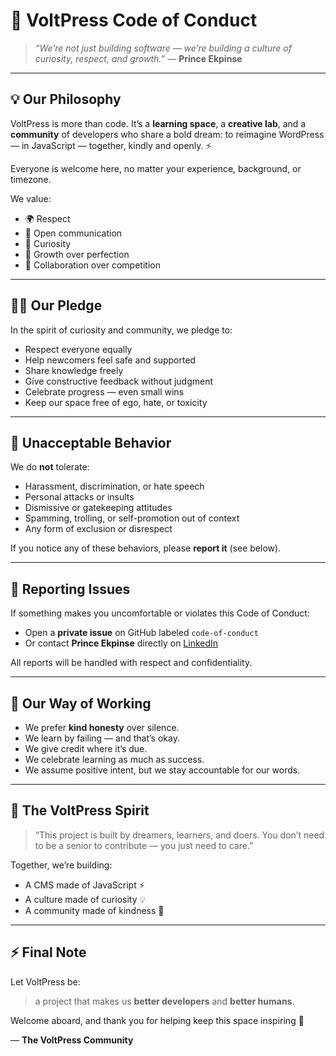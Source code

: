 # 🧭 VoltPress Code of Conduct

> *“We’re not just building software — we’re building a culture of curiosity, respect, and growth.”*
> — **Prince Ekpinse**

---

## 💡 Our Philosophy

VoltPress is more than code.
It’s a **learning space**, a **creative lab**, and a **community** of developers who share a bold dream:
to reimagine WordPress — in JavaScript — together, kindly and openly. ⚡

Everyone is welcome here, no matter your experience, background, or timezone.

We value:

* 🌍 Respect
* 💬 Open communication
* 🧠 Curiosity
* 💪 Growth over perfection
* 🤝 Collaboration over competition

---

## 🧑‍💻 Our Pledge

In the spirit of curiosity and community, we pledge to:

* Respect everyone equally
* Help newcomers feel safe and supported
* Share knowledge freely
* Give constructive feedback without judgment
* Celebrate progress — even small wins
* Keep our space free of ego, hate, or toxicity

---

## 🚫 Unacceptable Behavior

We do **not** tolerate:

* Harassment, discrimination, or hate speech
* Personal attacks or insults
* Dismissive or gatekeeping attitudes
* Spamming, trolling, or self-promotion out of context
* Any form of exclusion or disrespect

If you notice any of these behaviors, please **report it** (see below).

---

## 📨 Reporting Issues

If something makes you uncomfortable or violates this Code of Conduct:

* Open a **private issue** on GitHub labeled `code-of-conduct`
* Or contact **Prince Ekpinse** directly on [LinkedIn](https://linkedin.com/in/prince-ekpinse)

All reports will be handled with respect and confidentiality.

---

## 💬 Our Way of Working

* We prefer **kind honesty** over silence.
* We learn by failing — and that’s okay.
* We give credit where it’s due.
* We celebrate learning as much as success.
* We assume positive intent, but we stay accountable for our words.

---

## 🌱 The VoltPress Spirit

> “This project is built by dreamers, learners, and doers.
> You don’t need to be a senior to contribute — you just need to care.”

Together, we’re building:

* A CMS made of JavaScript ⚡
* A culture made of curiosity 💡
* A community made of kindness 🤝

---

## ⚡ Final Note

Let VoltPress be:

> a project that makes us **better developers** and **better humans**.

Welcome aboard,
and thank you for helping keep this space inspiring 💛

— **The VoltPress Community**
